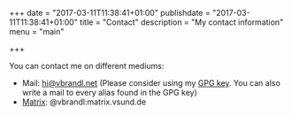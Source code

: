+++
date = "2017-03-11T11:38:41+01:00"
publishdate = "2017-03-11T11:38:41+01:00"
title = "Contact"
description = "My contact information"
menu = "main"

+++

You can contact me on different mediums:

 * Mail: <a href="mailto:%68&#105;&#064;&#x76;&#098;&#114;&#097;&#110;&#100;&#108;&#046;&#110;&#101;&#116;">&#104;&#105;&#064;&#118;&#098;&#114;&#097;&#110;&#100;&#108;&#046;&#110;&#101;&#116;</a> (Please consider using my [GPG key][0]. You can also write a mail to every alias found in the GPG key)
 * [Matrix][1]: @vbrandl:matrix.vsund.de


[0]: /static/keys/0x1FFE431282F4B8CC0A7579167FB009175885FC76.asc
[1]: https://matrix.org/
